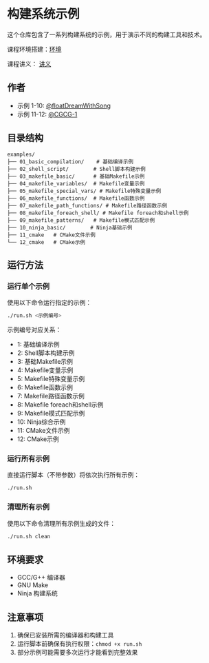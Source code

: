 # 构建系统示例

这个仓库包含了一系列构建系统的示例，用于演示不同的构建工具和技术。

课程环境搭建：[环境](https://www.yuque.com/denghanjie/public/ablb2z8wiqq24h9r)

课程讲义： [讲义](https://www.yuque.com/denghanjie/public/building-system)

## 作者

- 示例 1-10: [@floatDreamWithSong](https://github.com/floatDreamWithSong)
- 示例 11-12: [@CGCG-1](https://github.com/CGCG-1)

## 目录结构

```
examples/
├── 01_basic_compilation/    # 基础编译示例
├── 02_shell_script/        # Shell脚本构建示例
├── 03_makefile_basic/      # 基础Makefile示例
├── 04_makefile_variables/  # Makefile变量示例
├── 05_makefile_special_vars/ # Makefile特殊变量示例
├── 06_makefile_functions/  # Makefile函数示例
├── 07_makefile_path_functions/ # Makefile路径函数示例
├── 08_makefile_foreach_shell/ # Makefile foreach和shell示例
├── 09_makefile_patterns/   # Makefile模式匹配示例
├── 10_ninja_basic/        # Ninja基础示例
├── 11_cmake   # CMake文件示例
└── 12_cmake   # CMake示例
```

## 运行方法

### 运行单个示例

使用以下命令运行指定的示例：

```bash
./run.sh <示例编号>
```

示例编号对应关系：
- 1: 基础编译示例
- 2: Shell脚本构建示例
- 3: 基础Makefile示例
- 4: Makefile变量示例
- 5: Makefile特殊变量示例
- 6: Makefile函数示例
- 7: Makefile路径函数示例
- 8: Makefile foreach和shell示例
- 9: Makefile模式匹配示例
- 10: Ninja综合示例
- 11: CMake文件示例
- 12: CMake示例

### 运行所有示例

直接运行脚本（不带参数）将依次执行所有示例：

```bash
./run.sh
```

### 清理所有示例

使用以下命令清理所有示例生成的文件：

```bash
./run.sh clean
```

## 环境要求

- GCC/G++ 编译器
- GNU Make
- Ninja 构建系统

## 注意事项

1. 确保已安装所需的编译器和构建工具
2. 运行脚本前确保有执行权限：`chmod +x run.sh`
3. 部分示例可能需要多次运行才能看到完整效果
